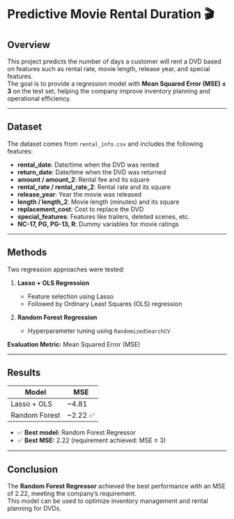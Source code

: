 # Predictive Movie Rental Duration 🎬

## Overview
This project predicts the number of days a customer will rent a DVD based on features such as rental rate, movie length, release year, and special features.  
The goal is to provide a regression model with **Mean Squared Error (MSE) ≤ 3** on the test set, helping the company improve inventory planning and operational efficiency.

---

## Dataset
The dataset comes from `rental_info.csv` and includes the following features:

- **rental_date**: Date/time when the DVD was rented  
- **return_date**: Date/time when the DVD was returned  
- **amount / amount_2**: Rental fee and its square  
- **rental_rate / rental_rate_2**: Rental rate and its square  
- **release_year**: Year the movie was released  
- **length / length_2**: Movie length (minutes) and its square  
- **replacement_cost**: Cost to replace the DVD  
- **special_features**: Features like trailers, deleted scenes, etc.  
- **NC-17, PG, PG-13, R**: Dummy variables for movie ratings  

---

## Methods
Two regression approaches were tested:

1. **Lasso + OLS Regression**  
   - Feature selection using Lasso  
   - Followed by Ordinary Least Squares (OLS) regression

2. **Random Forest Regression**  
   - Hyperparameter tuning using `RandomizedSearchCV`

**Evaluation Metric:** Mean Squared Error (MSE)

---

## Results

| Model          | MSE    |
|----------------|--------|
| Lasso + OLS    | ~4.81  |
| Random Forest  | ~2.22 ✅ |

- ✅ **Best model:** Random Forest Regressor  
- ✅ **Best MSE:** 2.22 (requirement achieved: MSE ≤ 3)

---

## Conclusion
The **Random Forest Regressor** achieved the best performance with an MSE of 2.22, meeting the company’s requirement.  
This model can be used to optimize inventory management and rental planning for DVDs.
